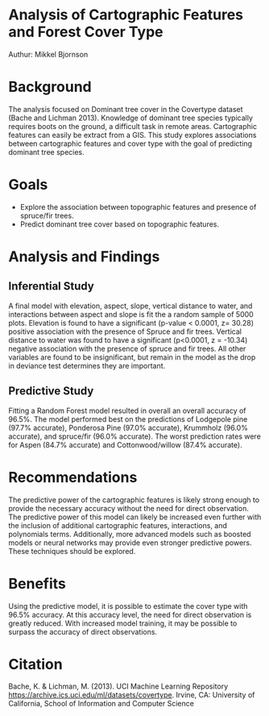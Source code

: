 # Analysis of Cartographic Features and Forest Cover Type
Authur: Mikkel Bjornson

# Background
The analysis focused on Dominant tree cover in the Covertype dataset (Bache and Lichman 2013). Knowledge of dominant tree species typically requires boots on the ground, a difficult task in remote areas. Cartographic features can easily be extract from a GIS. This study explores associations between cartographic features and cover type with the goal of predicting dominant tree species. 
# Goals
-	Explore the association between topographic features and presence of spruce/fir trees.
-	Predict dominant tree cover based on topographic features. 
# Analysis and Findings
## Inferential Study
A final model with elevation, aspect, slope, vertical distance to water, and interactions between aspect and slope is fit the a random sample of 5000 plots. Elevation is found to have a significant (p-value < 0.0001, z= 30.28) positive association with the presence of Spruce and fir trees. Vertical distance to water was found to have a significant (p<0.0001, z = -10.34) negative association with the presence of spruce and fir trees. All other variables are found to be insignificant, but remain in the model as the drop in deviance test determines they are important.   
## Predictive Study
Fitting a Random Forest model resulted in overall an overall accuracy of 96.5%. The model performed best on the predictions of Lodgepole pine (97.7% accurate), Ponderosa Pine (97.0% accurate), Krummholz (96.0% accurate), and spruce/fir (96.0% accurate). The worst prediction rates were for Aspen (84.7% accurate) and Cottonwood/willow (87.4% accurate).   
# Recommendations 
The predictive power of the cartographic features is likely strong enough to provide the necessary accuracy without the need for direct observation. The predictive power of this model can likely be increased even further with the inclusion of additional cartographic features, interactions, and polynomials terms. Additionally, more advanced models such as boosted models or neural networks may provide even stronger predictive powers. These techniques should be explored. 
# Benefits
Using the predictive model, it is possible to estimate the cover type with 96.5% accuracy. At this accuracy level, the need for direct observation is greatly reduced. With increased model training, it may be possible to surpass the accuracy of direct observations. 
# Citation 
Bache, K. & Lichman, M. (2013). UCI Machine Learning Repository https://archive.ics.uci.edu/ml/datasets/covertype. Irvine, CA: University of California, School of Information and Computer Science
